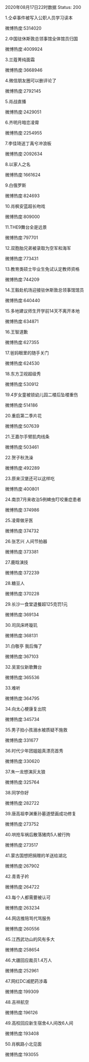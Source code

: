 2020年08月17日22时数据
Status: 200

1.仝卓事件被写入公职人员学习读本

微博热度:5314020

2.中国驻休斯敦总领事馆全体馆员归国

微博热度:4009924

3.兰蔻菁纯面霜

微博热度:3668946

4.微信朋友圈可以删评论了

微博热度:2792145

5.肖战直播

微博热度:2429051

6.齐明月暗恋凌霄

微博热度:2254955

7.李佳琦送丁禹兮冲浪板

微博热度:2092634

8.以家人之名

微博热度:1661624

9.白俄罗斯

微博热度:824693

10.肖枫安蓝超长吻戏

微博热度:809000

11.THE9舞台全是远景

微博热度:797701

12.双胞胎兄弟被录取为空军和海军

微博热度:773431

13.教育类硕士毕业生免试认定教师资格

微博热度:744209

14.王毅赴机场迎接驻休斯敦总领事馆馆员

微博热度:640440

15.多地建议师生开学前14天不离开本地

微博热度:634871

16.王智道歉

微博热度:627355

17.爸妈眼里的随手关门

微博热度:624530

18.东方卫视超级秀

微博热度:530912

19.4岁女童被锁幼儿园二楼后坠楼重伤

微博热度:514186

20.重启第二季片花

微博热度:507639

21.王嘉尔手臂肌肉线条

微博热度:503461

22.贺子秋洗澡

微博热度:492289

23.原来汉堡还可以这样吃

微博热度:400801

24.南京7月来收治5例蜱虫叮咬重症患者

微博热度:374986

25.凌霄做牙医

微博热度:374732

26.张艺兴 人间节拍器

微博热度:373381

27.鹿晗演技

微博热度:372239

28.糖豆人

微博热度:370228

29.长沙一食堂退餐超125克罚1元

微博热度:369134

30.司凤床咚璇玑

微博热度:368131

31.白敬亭 我后悔了

微博热度:367103

32.吴宣仪新歌舞台

微博热度:365536

33.难听

微博热度:364795

34.向太心梗康复出院

微博热度:345734

35.男子拍小孩溺水被质疑不施救

微博热度:331677

36.时代少年团姐姐真漂亮首秀

微博热度:330620

37.朱一龙想演灰太狼

微博热度:325764

38.同学你好

微博热度:282722

39.唐高祖李渊重孙墓道壁画成功修复

微博热度:273752

40.哄抢车祸后散落猪肉5人被行拘

微博热度:273517

41.蒙古国想把捐赠的羊送给湖北

微博热度:267902

42.青青子衿

微博热度:264722

43.每个人都需要被认可

微博热度:263234

44.网店推陪骂代骂服务

微博热度:260556

45.江西武功山的风有多大

微博热度:258654

46.大疆回应裁员1.4万人

微博热度:252961

47.网红DC减肥药涉毒

微博热度:199309

48.吉祥航空

微博热度:196126

49.高校回应新生宿舍4人间改6人间

微博热度:193408

50.肖枫路小北见面

微博热度:193055

